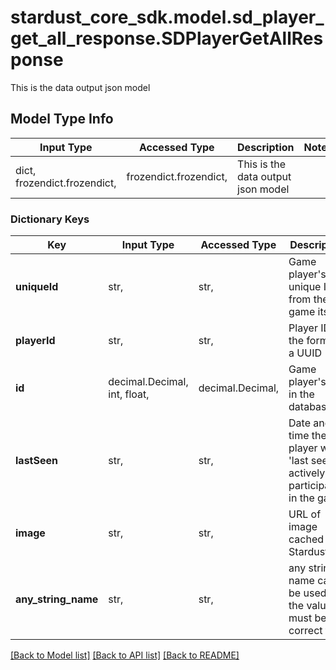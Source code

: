 # stardust_core_sdk.model.sd_player_get_all_response.SDPlayerGetAllResponse

This is the data output json model

## Model Type Info
Input Type | Accessed Type | Description | Notes
------------ | ------------- | ------------- | -------------
dict, frozendict.frozendict,  | frozendict.frozendict,  | This is the data output json model | 

### Dictionary Keys
Key | Input Type | Accessed Type | Description | Notes
------------ | ------------- | ------------- | ------------- | -------------
**uniqueId** | str,  | str,  | Game player&#x27;s unique ID from the game itself | 
**playerId** | str,  | str,  | Player ID in the form of a UUID | 
**id** | decimal.Decimal, int, float,  | decimal.Decimal,  | Game player&#x27;s ID in the database | [optional] 
**lastSeen** | str,  | str,  | Date and time the player was &#x27;last seen&#x27; actively participating in the game | [optional] 
**image** | str,  | str,  | URL of image cached by Stardust | [optional] 
**any_string_name** | str,  | str,  | any string name can be used but the value must be the correct type | [optional] 

[[Back to Model list]](../../README.md#documentation-for-models) [[Back to API list]](../../README.md#documentation-for-api-endpoints) [[Back to README]](../../README.md)

